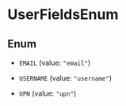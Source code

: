 

# UserFieldsEnum

## Enum


* `EMAIL` (value: `"email"`)

* `USERNAME` (value: `"username"`)

* `UPN` (value: `"upn"`)




